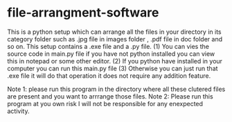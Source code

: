 # file-arrangment-software
This is a python setup which can arrange all the files in your directory in its category folder such as .jpg file in images folder , .pdf file in doc folder and so on.
This setup contains a .exe file and a .py file.
(1) You can vies the source code in main.py file if you have not python installed you can view this in notepad or some other editor.
(2) If you python have installed in your computer you can run this main.py file
(3) Otherwise you can just run that .exe file it will do that operation it does not require any addition feature.

Note 1: please run this program in the directory where all these clutered files are present and you want to arrrange those files.
Note 2: Please run this program at you own risk I will not be responsible for any enexpected activity.
